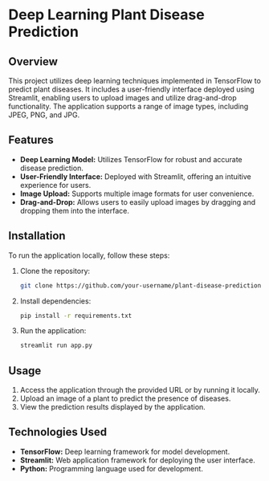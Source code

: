# Deep Learning Plant Disease Prediction

## Overview

This project utilizes deep learning techniques implemented in TensorFlow to predict plant diseases. It includes a user-friendly interface deployed using Streamlit, enabling users to upload images and utilize drag-and-drop functionality. The application supports a range of image types, including JPEG, PNG, and JPG.

## Features

- **Deep Learning Model:** Utilizes TensorFlow for robust and accurate disease prediction.
- **User-Friendly Interface:** Deployed with Streamlit, offering an intuitive experience for users.
- **Image Upload:** Supports multiple image formats for user convenience.
- **Drag-and-Drop:** Allows users to easily upload images by dragging and dropping them into the interface.

## Installation

To run the application locally, follow these steps:

1. Clone the repository:
   ```bash
   git clone https://github.com/your-username/plant-disease-prediction.git
2. Install dependencies:
   ```bash
   pip install -r requirements.txt
4. Run the application:
    ```bash
   streamlit run app.py

## Usage

1. Access the application through the provided URL or by running it locally.
2. Upload an image of a plant to predict the presence of diseases.
3. View the prediction results displayed by the application.

## Technologies Used

- **TensorFlow:** Deep learning framework for model development.
- **Streamlit:** Web application framework for deploying the user interface.
- **Python:** Programming language used for development.





